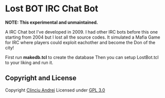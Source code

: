 # Lost BOT IRC Chat Bot

**NOTE: This experimental and unmaintained.**

A IRC Chat bot I've  developed in 2009. I had other IRC bots before this one starting from 2004 but I lost all the source codes.
It  simulated a Mafia Game for IRC where players could exploit eachother and become the Don of the city!

First run **makedb.tcl** to create the database
Then you can setup LostBot.tcl to your liking and run it.


## Copyright and License
Copyright [Clinciu Andrei](https://andreiclinciu.net) 
Licensed under [GPL 3.0](https://choosealicense.com/licenses/gpl-3.0/)

